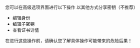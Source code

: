 [//]: # (注意：请把每个句子放在单独一行中， Transifex 将把每一行放置在独立的翻译表单内！)

您可以在高级选项界面进行以下操作
以其他方式分享密钥（不推荐）
* 编辑身份
* 编辑子密钥
* 查看证书详情

在进行这些操作前，请确认您了解具体操作可能带来的危险后果！